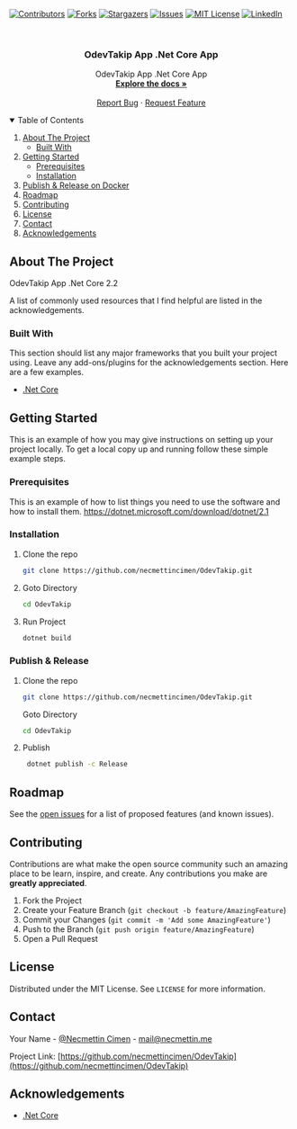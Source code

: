
[![Contributors][contributors-shield]][contributors-url]
[![Forks][forks-shield]][forks-url]
[![Stargazers][stars-shield]][stars-url]
[![Issues][issues-shield]][issues-url]
[![MIT License][license-shield]][license-url]
[![LinkedIn][linkedin-shield]][linkedin-url]

<!-- PROJECT LOGO -->
<br />
<p align="center">

  <h3 align="center">OdevTakip App .Net Core App</h3>

  <p align="center">
    OdevTakip App .Net Core App
    <br />
    <a href="https://github.com/necmettincimen/OdevTakip"><strong>Explore the docs »</strong></a>
    <br />
    <br />
    <a href="https://github.com/necmettincimen/OdevTakip/issues">Report Bug</a>
    ·
    <a href="https://github.com/necmettincimen/OdevTakip/issues">Request Feature</a>
  </p>
</p>




<!-- TABLE OF CONTENTS -->
<details open="open">
  <summary>Table of Contents</summary>
  <ol>
    <li>
      <a href="#about-the-project">About The Project</a>
      <ul>
        <li><a href="#built-with">Built With</a></li>
      </ul>
    </li>
    <li>
      <a href="#getting-started">Getting Started</a>
      <ul>
        <li><a href="#prerequisites">Prerequisites</a></li>
        <li><a href="#installation">Installation</a></li>
      </ul>
    </li>
    <li><a href="#publish">Publish & Release on Docker</a></li>
    <li><a href="#roadmap">Roadmap</a></li>
    <li><a href="#contributing">Contributing</a></li>
    <li><a href="#license">License</a></li>
    <li><a href="#contact">Contact</a></li>
    <li><a href="#acknowledgements">Acknowledgements</a></li>
  </ol>
</details>



<!-- ABOUT THE PROJECT -->
## About The Project

OdevTakip App .Net Core 2.2

A list of commonly used resources that I find helpful are listed in the acknowledgements.

### Built With

This section should list any major frameworks that you built your project using. Leave any add-ons/plugins for the acknowledgements section. Here are a few examples.
* [.Net Core](https://dotnet.microsoft.com/)


<!-- GETTING STARTED -->
## Getting Started

This is an example of how you may give instructions on setting up your project locally.
To get a local copy up and running follow these simple example steps.

### Prerequisites

This is an example of how to list things you need to use the software and how to install them.
https://dotnet.microsoft.com/download/dotnet/2.1

### Installation

1. Clone the repo
   ```sh
   git clone https://github.com/necmettincimen/OdevTakip.git
   ```
2. Goto Directory
   ```sh
   cd OdevTakip
   ```
3. Run Project
   ```sh
   dotnet build
   ```

### Publish & Release 

1. Clone the repo
   ```sh
   git clone https://github.com/necmettincimen/OdevTakip.git
   ```
   Goto Directory
   ```sh
   cd OdevTakip
   ```
2. Publish
   ```sh
    dotnet publish -c Release
   ```



<!-- ROADMAP -->
## Roadmap

See the [open issues](https://github.com/necmettincimen/OdevTakip/issues) for a list of proposed features (and known issues).



<!-- CONTRIBUTING -->
## Contributing

Contributions are what make the open source community such an amazing place to be learn, inspire, and create. Any contributions you make are **greatly appreciated**.

1. Fork the Project
2. Create your Feature Branch (`git checkout -b feature/AmazingFeature`)
3. Commit your Changes (`git commit -m 'Add some AmazingFeature'`)
4. Push to the Branch (`git push origin feature/AmazingFeature`)
5. Open a Pull Request



<!-- LICENSE -->
## License

Distributed under the MIT License. See `LICENSE` for more information.



<!-- CONTACT -->
## Contact

Your Name - [@Necmettin Cimen](https://necmettin.me) - [mail@necmettin.me](mailto:mail@necmettin.me)

Project Link: [https://github.com/necmettincimen/OdevTakip](https://github.com/necmettincimen/OdevTakip)



<!-- ACKNOWLEDGEMENTS -->
## Acknowledgements
* [.Net Core](https://dotnet.microsoft.com/)


<!-- MARKDOWN LINKS & IMAGES -->
<!-- https://www.markdownguide.org/basic-syntax/#reference-style-links -->
[contributors-shield]: https://img.shields.io/github/contributors/necmettincimen/OdevTakip.svg?style=for-the-badge
[contributors-url]: https://github.com/necmettincimen/OdevTakip/graphs/contributors
[forks-shield]: https://img.shields.io/github/forks/necmettincimen/OdevTakip.svg?style=for-the-badge
[forks-url]: https://github.com/necmettincimen/OdevTakip/network/members
[stars-shield]: https://img.shields.io/github/stars/necmettincimen/OdevTakip.svg?style=for-the-badge
[stars-url]: https://github.com/necmettincimen/OdevTakip/stargazers
[issues-shield]: https://img.shields.io/github/issues/necmettincimen/OdevTakip.svg?style=for-the-badge
[issues-url]: https://github.com/necmettincimen/OdevTakip/issues
[license-shield]: https://img.shields.io/github/license/necmettincimen/OdevTakip.svg?style=for-the-badge
[license-url]: https://github.com/necmettincimen/OdevTakip/blob/master/LICENSE.txt
[linkedin-shield]: https://img.shields.io/badge/-LinkedIn-black.svg?style=for-the-badge&logo=linkedin&colorB=555
[linkedin-url]: https://linkedin.com/in/necmettincimen
